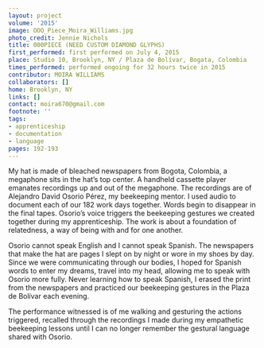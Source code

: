 ```yaml
---
layout: project
volume: '2015'
image: OOO_Piece_Moira_Williams.jpg
photo_credit: Jennie Nichols
title: 000PIECE (NEED CUSTOM DIAMOND GLYPHS)
first_performed: first performed on July 4, 2015
place: Studio 10, Brooklyn, NY / Plaza de Bolívar, Bogata, Colombia
times_performed: performed ongoing for 32 hours twice in 2015
contributor: MOIRA WILLIAMS
collaborators: []
home: Brooklyn, NY
links: []
contact: moira670@gmail.com
footnote: ''
tags:
- apprenticeship
- documentation
- language
pages: 192-193
---
```


My hat is made of bleached newspapers from Bogota, Colombia, a megaphone sits in the hat’s top center. A handheld cassette player emanates recordings up and out of the megaphone. The recordings are of Alejandro David Osorio Pérez, my beekeeping mentor. I used audio to document each of our 182 work days together. Words begin to disappear in the final tapes. Osorio’s voice triggers the beekeeping gestures we created together during my apprenticeship. The work is about a foundation of relatedness, a way of being with and for one another.

Osorio cannot speak English and I cannot speak Spanish. The newspapers that make the hat are pages I slept on by night or wore in my shoes by day. Since we were communicating through our bodies, I hoped for Spanish words to enter my dreams, travel into my head, allowing me to speak with Osorio more fully. Never learning how to speak Spanish, I erased the print from the newspapers and practiced our beekeeping gestures in the Plaza de Bolívar each evening.

The performance witnessed is of me walking and gesturing the actions triggered, recalled through the recordings I made during my empathetic beekeeping lessons until I can no longer remember the gestural language shared with Osorio.
